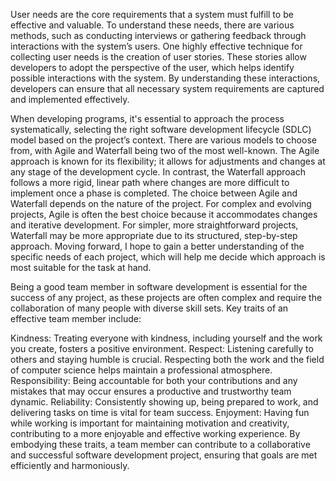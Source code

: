 User needs are the core requirements that a system must fulfill to be effective and valuable. To understand these needs, there are various methods, such as conducting interviews or gathering feedback through interactions with the system’s users. One highly effective technique for collecting user needs is the creation of user stories. These stories allow developers to adopt the perspective of the user, which helps identify possible interactions with the system. By understanding these interactions, developers can ensure that all necessary system requirements are captured and implemented effectively.

When developing programs, it's essential to approach the process systematically, selecting the right software development lifecycle (SDLC) model based on the project’s context. There are various models to choose from, with Agile and Waterfall being two of the most well-known. The Agile approach is known for its flexibility; it allows for adjustments and changes at any stage of the development cycle. In contrast, the Waterfall approach follows a more rigid, linear path where changes are more difficult to implement once a phase is completed. The choice between Agile and Waterfall depends on the nature of the project. For complex and evolving projects, Agile is often the best choice because it accommodates changes and iterative development. For simpler, more straightforward projects, Waterfall may be more appropriate due to its structured, step-by-step approach. Moving forward, I hope to gain a better understanding of the specific needs of each project, which will help me decide which approach is most suitable for the task at hand.

Being a good team member in software development is essential for the success of any project, as these projects are often complex and require the collaboration of many people with diverse skill sets. Key traits of an effective team member include:

Kindness: Treating everyone with kindness, including yourself and the work you create, fosters a positive environment.
Respect: Listening carefully to others and staying humble is crucial. Respecting both the work and the field of computer science helps maintain a professional atmosphere.
Responsibility: Being accountable for both your contributions and any mistakes that may occur ensures a productive and trustworthy team dynamic.
Reliability: Consistently showing up, being prepared to work, and delivering tasks on time is vital for team success.
Enjoyment: Having fun while working is important for maintaining motivation and creativity, contributing to a more enjoyable and effective working experience.
By embodying these traits, a team member can contribute to a collaborative and successful software development project, ensuring that goals are met efficiently and harmoniously.
